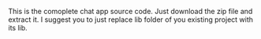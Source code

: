 This is the comoplete chat app source code. Just download the zip file and extract it. I suggest you to just replace lib folder of you existing project with its lib.
